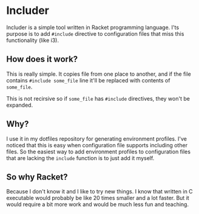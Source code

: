 # Includer

Includer is a simple tool written in Racket programming language.
I'ts purpose is to add `#include` directive to configuration files that
miss this functionality (like i3).

## How does it work?

This is really simple. It copies file from one place to another,
and if the file contains `#include some_file` line it'll be replaced
with contents of `some_file`.

This is not recirsive so if `some_file` has `#include` directives, they won't
be expanded.

## Why?

I use it in my dotfiles repository for generating environment profiles. I've
noticed that this is easy when configuration file supports including other files.
So the easiest way to add environment profiles to configuration files that are
lacking the `include` function is to just add it myself.

## So why Racket?

Because I don't know it and I like to try new things. I know that written in C
executable would probably be like 20 times smaller and a lot faster. But it would
require a bit more work and would be much less fun and teaching.
